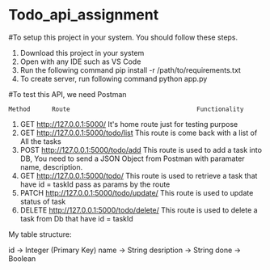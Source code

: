 # Todo_api_assignment

#To setup this project in your system. You should follow these steps.
1. Download this project in your system
2. Open with any IDE such as VS Code
3. Run the following command 
  pip install -r /path/to/requirements.txt
4. To create server, run following command
  python app.py
  
 
#To test this API, we need Postman

    Method      Route                                   Functionality
1.  GET         http://127.0.0.1:5000/                  It's home route just for testing purpose
2.  GET         http://127.0.0.1:5000/todo/list         This route is come back with a list of All the tasks
3.  POST        http://127.0.0.1:5000/todo/add          This route is used to add a task into DB, You need to send a JSON Object from Postman with paramater name, description.
4.  GET         http://127.0.0.1:5000/todo/<taskId>     This route is used to retrieve a task that have id = taskId pass as params by the route
5.  PATCH       http://127.0.0.1:5000/todo/update/<taskId> This route is used to update status of task 
6.  DELETE      http://127.0.0.1:5000/todo/delete/<taskId> This route is used to delete a task from Db that have id = taskId



My table structure:

id          -> Integer (Primary Key)
name        -> String
desription  -> String
done        -> Boolean
